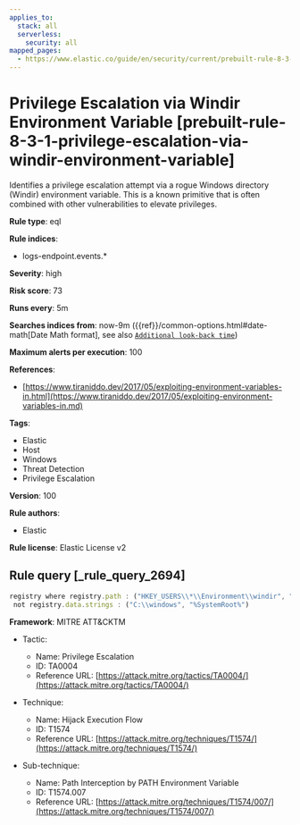 ```yaml
---
applies_to:
  stack: all
  serverless:
    security: all
mapped_pages:
  - https://www.elastic.co/guide/en/security/current/prebuilt-rule-8-3-1-privilege-escalation-via-windir-environment-variable.html
---
```


# Privilege Escalation via Windir Environment Variable [prebuilt-rule-8-3-1-privilege-escalation-via-windir-environment-variable]

Identifies a privilege escalation attempt via a rogue Windows directory (Windir) environment variable. This is a known primitive that is often combined with other vulnerabilities to elevate privileges.

**Rule type**: eql

**Rule indices**:

* logs-endpoint.events.*

**Severity**: high

**Risk score**: 73

**Runs every**: 5m

**Searches indices from**: now-9m ({{ref}}/common-options.html#date-math[Date Math format], see also [`Additional look-back time`](docs-content://solutions/security/detect-and-alert/create-detection-rule.md#rule-schedule))

**Maximum alerts per execution**: 100

**References**:

* [https://www.tiraniddo.dev/2017/05/exploiting-environment-variables-in.html](https://www.tiraniddo.dev/2017/05/exploiting-environment-variables-in.md)

**Tags**:

* Elastic
* Host
* Windows
* Threat Detection
* Privilege Escalation

**Version**: 100

**Rule authors**:

* Elastic

**Rule license**: Elastic License v2

## Rule query [_rule_query_2694]

```js
registry where registry.path : ("HKEY_USERS\\*\\Environment\\windir", "HKEY_USERS\\*\\Environment\\systemroot") and
 not registry.data.strings : ("C:\\windows", "%SystemRoot%")
```

**Framework**: MITRE ATT&CKTM

* Tactic:

    * Name: Privilege Escalation
    * ID: TA0004
    * Reference URL: [https://attack.mitre.org/tactics/TA0004/](https://attack.mitre.org/tactics/TA0004/)

* Technique:

    * Name: Hijack Execution Flow
    * ID: T1574
    * Reference URL: [https://attack.mitre.org/techniques/T1574/](https://attack.mitre.org/techniques/T1574/)

* Sub-technique:

    * Name: Path Interception by PATH Environment Variable
    * ID: T1574.007
    * Reference URL: [https://attack.mitre.org/techniques/T1574/007/](https://attack.mitre.org/techniques/T1574/007/)



